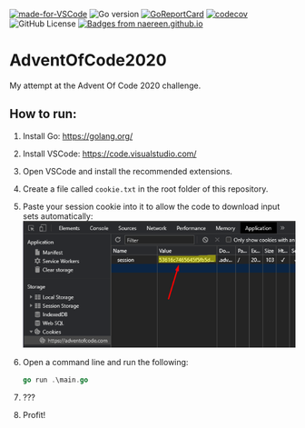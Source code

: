 [![made-for-VSCode](https://img.shields.io/badge/Made%20for-VSCode-1f425f.svg)](https://code.visualstudio.com/)
![Go version](https://img.shields.io/badge/Go-V1.15-blue)
[![GoReportCard](https://goreportcard.com/badge/github.com/barthogenes/AdventOfCode2020)](https://goreportcard.com/report/github.com/barthogenes/AdventOfCode2020)
[![codecov](https://codecov.io/gh/barthogenes/AdventOfCode2020/branch/master/graph/badge.svg)](https://codecov.io/gh/barthogenes/AdventOfCode2020)
![GitHub License](https://img.shields.io/github/license/barthogenes/AdventOfCode2020)
[![Badges from naereen.github.io](https://img.shields.io/badge/Badges%20from-naereen.github.io-blue)](https://naereen.github.io/badges/)

# AdventOfCode2020

My attempt at the Advent Of Code 2020 challenge.

## How to run:

1. Install Go: https://golang.org/
2. Install VSCode: https://code.visualstudio.com/
3. Open VSCode and install the recommended extensions.
4. Create a file called `cookie.txt` in the root folder of this repository.
5. Paste your session cookie into it to allow the code to download input sets automatically:
   ![test](howTo.png)
6. Open a command line and run the following:

   ```go
   go run .\main.go
   ```

7. ???
8. Profit!
